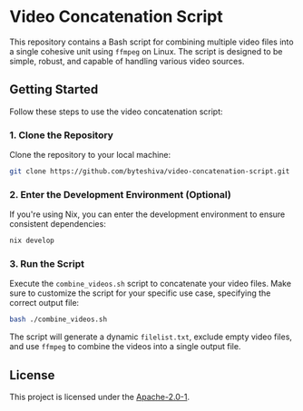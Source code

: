# Video Concatenation Script

This repository contains a Bash script for combining multiple video files into a single cohesive unit using `ffmpeg` on Linux. The script is designed to be simple, robust, and capable of handling various video sources.

## Getting Started

Follow these steps to use the video concatenation script:

### 1. Clone the Repository

Clone the repository to your local machine:

```bash
git clone https://github.com/byteshiva/video-concatenation-script.git
```

### 2. Enter the Development Environment (Optional)

If you're using Nix, you can enter the development environment to ensure consistent dependencies:

```bash
nix develop
```

### 3. Run the Script

Execute the `combine_videos.sh` script to concatenate your video files. Make sure to customize the script for your specific use case, specifying the correct output file:

```bash
bash ./combine_videos.sh
```

The script will generate a dynamic `filelist.txt`, exclude empty video files, and use `ffmpeg` to combine the videos into a single output file.

## License

This project is licensed under the [Apache-2.0-1](https://github.com/byteshiva/video-concatenation-script/tree/main?tab=Apache-2.0-1-ov-file).
